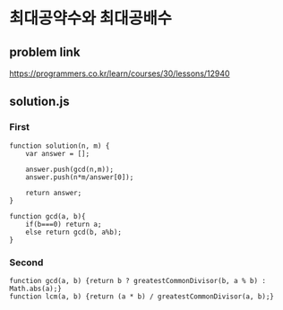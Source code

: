 # 최대공약수와 최대공배수
## problem link
https://programmers.co.kr/learn/courses/30/lessons/12940
## solution.js
### First
```
function solution(n, m) {
    var answer = [];
    
    answer.push(gcd(n,m));
    answer.push(n*m/answer[0]);
    
    return answer;
}
        
function gcd(a, b){
    if(b===0) return a;
    else return gcd(b, a%b);
}

```
### Second
```
function gcd(a, b) {return b ? greatestCommonDivisor(b, a % b) : Math.abs(a);}
function lcm(a, b) {return (a * b) / greatestCommonDivisor(a, b);}
```
